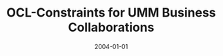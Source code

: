 ---
abstract: ''
authors:
- Birgit Hofreiter
- Christian Huemer
- W. Winiwarter
date: '2004-01-01'
featured: false
links:
- name: Publik
  url: https://publik.tuwien.ac.at/showentry.php?ID=203822&lang=2
publication_types:
- '1'
publishDate: '2004-01-01'
title: OCL-Constraints for UMM Business Collaborations
url_pdf: ''
---